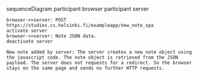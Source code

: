 sequenceDiagram
    participant browser
    participant server

    browser->>server: POST https://studies.cs.helsinki.fi/exampleapp/new_note_spa
    activate server
    browser->>server: Note JSON data.
    deactivate server

    New note added by server: The server creates a new note object using the javascript code. The note object is retrieved from the JSON payload. The server does not requests for a redirect. So the browser stays on the same page and sends no further HTTP requests.